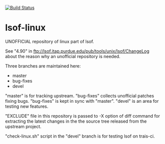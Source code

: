 [![Build Status](https://travis-ci.org/masatake/lsof-linux.svg?branch=devel)](https://travis-ci.org/masatake/lsof-linux)

# lsof-linux
UNOFFICIAL repository of linux part of lsof.

See "4.90" in ftp://lsof.itap.purdue.edu/pub/tools/unix/lsof/ChangeLog
about the reason why an unofficial repository is needed.

Three branches are maintained here:

* master
* bug-fixes
* devel

"master" is for tracking upstream.
"bug-fixes" collects unofficial patches fixing bugs.
"bug-fixes" is kept in sync with "master".
"devel" is an area for testing new features.

"EXCLUDE" file in this repository is passed to -X option of diff
command for extracting the latest changes in the the source tree
released from the upstream project.

"check-linux.sh" script in the "devel" branch is for testing lsof on
trais-ci.
